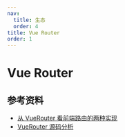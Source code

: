 ```yaml
---
nav:
  title: 生态
  order: 4
title: Vue Router
order: 1
---
```


# Vue Router

## 参考资料

- [从 VueRouter 看前端路由的两种实现](https://zhuanlan.zhihu.com/p/27588422)
- [VueRouter 源码分析](https://zhuanlan.zhihu.com/p/24574970)
